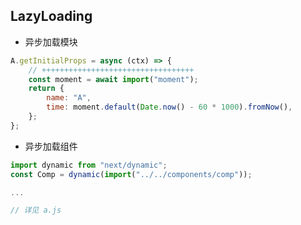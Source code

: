 ## LazyLoading

-   异步加载模块

```js
A.getInitialProps = async (ctx) => {
    // ++++++++++++++++++++++++++++++++++
    const moment = await import("moment");
    return {
        name: "A",
        time: moment.default(Date.now() - 60 * 1000).fromNow(),
    };
};
```

-   异步加载组件

```js
import dynamic from "next/dynamic";
const Comp = dynamic(import("../../components/comp"));

...

// 详见 a.js
```
